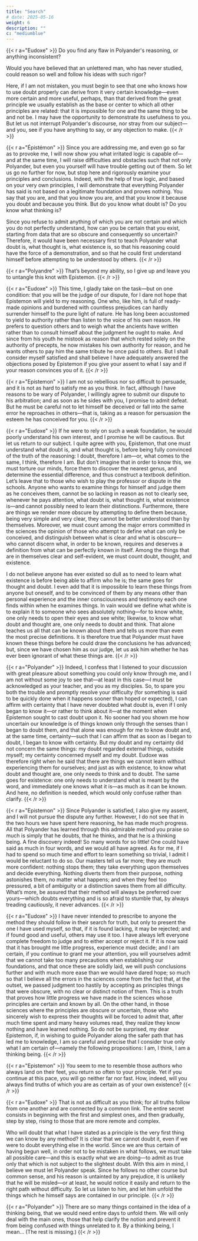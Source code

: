 ```yaml
---
title: "Search"
# date: 2025-05-16
weight: 6
description: ""
c: "mediumblue"
---
```



{{< r a="Eudoxe" >}}
Do you find any flaw in Polyander's reasoning, or anything inconsistent? 

Would you have believed that an unlettered man, who has never studied, could reason so well and follow his ideas with such rigor? 

Here, if I am not mistaken, you must begin to see that one who knows how to use doubt properly can derive from it very certain knowledge—even more certain and more useful, perhaps, than that derived from the great principle we usually establish as the base or center to which all other principles are related: that it is impossible for one and the same thing to be and not be. I may have the opportunity to demonstrate its usefulness to you. But let us not interrupt Polyander's discourse, nor stray from our subject—and you, see if you have anything to say, or any objection to make.
{{< /r >}}

{{< r a="Épistémon" >}}
Since you are addressing me, and even go so far as to provoke me, I will now show you what irritated logic is capable of—and at the same time, I will raise difficulties and obstacles such that not only Polyander, but even you yourself will have trouble getting out of them. So let us go no further for now, but stop here and rigorously examine your principles and conclusions. Indeed, with the help of true logic, and based on your very own principles, I will demonstrate that everything Polyander has said is not based on a legitimate foundation and proves nothing. You say that you are, and that you know you are, and that you know it because you doubt and because you think. But do you know what doubt is? Do you know what thinking is? 

Since you refuse to admit anything of which you are not certain and which you do not perfectly understand, how can you be certain that you exist, starting from data that are so obscure and consequently so uncertain? Therefore, it would have been necessary first to teach Polyander what doubt is, what thought is, what existence is, so that his reasoning could have the force of a demonstration, and so that he could first understand himself before attempting to be understood by others.
{{< /r >}}

{{< r a="Polyandre" >}}
That’s beyond my ability, so I give up and leave you to untangle this knot with Epistemon.
{{< /r >}}

{{< r a="Eudoxe" >}}
This time, I gladly take on the task—but on one condition: that you will be the judge of our dispute, for I dare not hope that Epistemon will yield to my reasoning. One who, like him, is full of ready-made opinions and burdened with countless prejudices can hardly surrender himself to the pure light of nature. He has long been accustomed to yield to authority rather than listen to the voice of his own reason. He prefers to question others and to weigh what the ancients have written rather than to consult himself about the judgment he ought to make. And since from his youth he mistook as reason that which rested solely on the authority of precepts, he now mistakes his own authority for reason, and he wants others to pay him the same tribute he once paid to others. But I shall consider myself satisfied and shall believe I have adequately answered the objections posed by Epistemon if you give your assent to what I say and if your reason convinces you of it.
{{< /r >}}








{{< r a="Epistemon" >}}
I am not so rebellious nor so difficult to persuade, and it is not as hard to satisfy me as you think. In fact, although I have reasons to be wary of Polyander, I willingly agree to submit our dispute to his arbitration; and as soon as he sides with you, I promise to admit defeat. But he must be careful not to let himself be deceived or fall into the same error he reproaches in others—that is, taking as a reason for persuasion the esteem he has conceived for you.
{{< /r >}}

{{< r a="Eudoxe" >}}
If he were to rely on such a weak foundation, he would poorly understand his own interest, and I promise he will be cautious. But let us return to our subject. I quite agree with you, Epistemon, that one must understand what doubt is, and what thought is, before being fully convinced of the truth of the reasoning: I doubt, therefore I am—or, what comes to the same, I think, therefore I am. But don’t imagine that in order to know this, we must torture our minds, force them to discover the nearest genus, and determine the essential difference, and thus construct a textbook definition. Let’s leave that to those who wish to play the professor or dispute in the schools. Anyone who wants to examine things for himself and judge them as he conceives them, cannot be so lacking in reason as not to clearly see, whenever he pays attention, what doubt is, what thought is, what existence is—and cannot possibly need to learn their distinctions. Furthermore, there are things we render more obscure by attempting to define them because, being very simple and very clear, they cannot be better understood than by themselves. Moreover, we must count among the major errors committed in the sciences the opinion of those who attempt to define what can only be conceived, and distinguish between what is clear and what is obscure—who cannot discern what, in order to be known, requires and deserves a definition from what can be perfectly known in itself. Among the things that are in themselves clear and self-evident, we must count doubt, thought, and existence.

I do not believe anyone has ever existed so dull as to need to learn what existence is before being able to affirm who he is; the same goes for thought and doubt. I even add that it is impossible to learn these things from anyone but oneself, and to be convinced of them by any means other than personal experience and the inner consciousness and testimony each one finds within when he examines things. In vain would we define what white is to explain it to someone who sees absolutely nothing—for to know white, one only needs to open their eyes and see white; likewise, to know what doubt and thought are, one only needs to doubt and think. That alone teaches us all that can be known about them and tells us more than even the most precise definitions. It is therefore true that Polyander must have known these things before he could draw the conclusions he has advanced; but, since we have chosen him as our judge, let us ask him whether he has ever been ignorant of what these things are.
{{< /r >}}

{{< r a="Polyander" >}}
Indeed, I confess that I listened to your discussion with great pleasure about something you could only know through me, and I am not without some joy to see that—at least in this case—I must be acknowledged as your teacher, and you as my disciples. So, to spare you both the trouble and promptly resolve your difficulty (for something is said to be quickly done when it happens sooner than hoped or expected), I can affirm with certainty that I have never doubted what doubt is, even if I only began to know it—or rather to think about it—at the moment when Epistemon sought to cast doubt upon it. No sooner had you shown me how uncertain our knowledge is of things known only through the senses than I began to doubt them, and that alone was enough for me to know doubt and, at the same time, certainty—such that I can affirm that as soon as I began to doubt, I began to know with certainty. But my doubt and my certainty did not concern the same things: my doubt regarded external things, outside myself; my certainty concerned myself and my doubt. Eudoxe was therefore right when he said that there are things we cannot learn without experiencing them for ourselves; and just as with existence, to know what doubt and thought are, one only needs to think and to doubt. The same goes for existence: one only needs to understand what is meant by the word, and immediately one knows what it is—as much as it can be known. And here, no definition is needed, which would only confuse rather than clarify.
{{< /r >}}

{{< r a="Epistemon" >}}
Since Polyander is satisfied, I also give my assent, and I will not pursue the dispute any further. However, I do not see that in the two hours we have spent here reasoning, he has made much progress. All that Polyander has learned through this admirable method you praise so much is simply that he doubts, that he thinks, and that he is a thinking being. A fine discovery indeed! So many words for so little! One could have said as much in four words, and we would all have agreed. As for me, if I had to spend so much time and effort to learn something so trivial, I admit I would be reluctant to do so. Our masters tell us far more; they are much more confident: nothing stops them; they take everything upon themselves and decide everything. Nothing diverts them from their purpose, nothing astonishes them, no matter what happens; and when they feel too pressured, a bit of ambiguity or a distinction saves them from all difficulty. What’s more, be assured that their method will always be preferred over yours—which doubts everything and is so afraid to stumble that, by always treading cautiously, it never advances.
{{< /r >}}






{{< r a="Eudoxe" >}}
I have never intended to prescribe to anyone the method they should follow in their search for truth, but only to present the one I have used myself, so that, if it is found lacking, it may be rejected; and if found good and useful, others may use it too. I have always left everyone complete freedom to judge and to either accept or reject it. If it is now said that it has brought me little progress, experience must decide; and I am certain, if you continue to grant me your attention, you will yourselves admit that we cannot take too many precautions when establishing our foundations, and that once these are solidly laid, we will push conclusions further and with much more ease than we would have dared hope; so much so that I believe all the errors in the sciences come from the fact that, at the outset, we passed judgment too hastily by accepting as principles things that were obscure, with no clear or distinct notion of them. This is a truth that proves how little progress we have made in the sciences whose principles are certain and known by all. On the other hand, in those sciences where the principles are obscure or uncertain, those who sincerely wish to express their thoughts will be forced to admit that, after much time spent and many heavy volumes read, they realize they know nothing and have learned nothing. So do not be surprised, my dear Epistemon, if, in wishing to guide Polyander along the safer path that has led me to knowledge, I am so careful and precise that I consider true only what I am certain of—namely the following propositions: I am, I think, I am a thinking being.
{{< /r >}}

{{< r a="Epistemon" >}}
You seem to me to resemble those authors who always land on their feet, you return so often to your principle. Yet if you continue at this pace, you will go neither far nor fast. How, indeed, will you always find truths of which you are as certain as of your own existence?
{{< /r >}}

{{< r a="Eudoxe" >}}
That is not as difficult as you think; for all truths follow from one another and are connected by a common link. The entire secret consists in beginning with the first and simplest ones, and then gradually, step by step, rising to those that are more remote and complex.

Who will doubt that what I have stated as a principle is the very first thing we can know by any method? It is clear that we cannot doubt it, even if we were to doubt everything else in the world. Since we are thus certain of having begun well, in order not to be mistaken in what follows, we must take all possible care—and this is exactly what we are doing—to admit as true only that which is not subject to the slightest doubt. With this aim in mind, I believe we must let Polyander speak. Since he follows no other course but common sense, and his reason is untainted by any prejudice, it is unlikely that he will be misled—or at least, he would notice it easily and return to the right path without difficulty. So let us listen to him, and let him unfold the things which he himself says are contained in our principle.
{{< /r >}}

{{< r a="Polyander" >}}
There are so many things contained in the idea of a thinking being, that we would need entire days to unfold them. We will only deal with the main ones, those that help clarify the notion and prevent it from being confused with things unrelated to it. By a thinking being, I mean… (The rest is missing.)
{{< /r >}}

